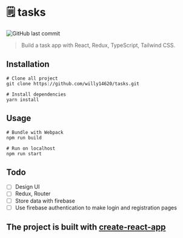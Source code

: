 # 🗒️ tasks

![GitHub last commit](https://img.shields.io/github/last-commit/willy14620/tasks?style=flat-square)

> Build a task app with React, Redux, TypeScript, Tailwind CSS.

## Installation

```shell
# Clone all project
git clone https://github.com/willy14620/tasks.git

# Install dependencies
yarn install
```

## Usage

```shell
# Bundle with Webpack
npm run build

# Run on localhost
npm run start
```

## Todo

- [ ] Design UI
- [ ] Redux, Router
- [ ] Store data with firebase
- [ ] Use firebase authentication to make login and registration pages

## The project is built with [create-react-app](https://github.com/facebook/create-react-app)
